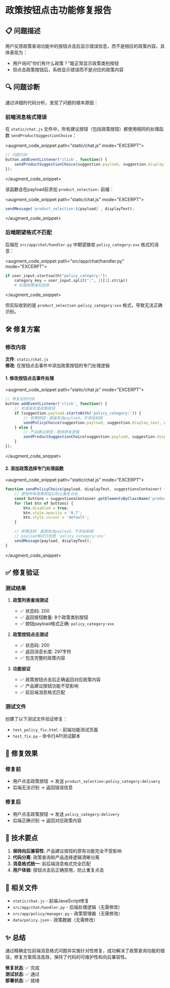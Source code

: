 # 政策按钮点击功能修复报告

## 📋 问题描述

用户反馈政策查询功能中的按钮点击后显示错误信息，而不是相应的政策内容。具体表现为：
- 用户询问"你们有什么政策？"能正常显示政策类别按钮
- 但点击政策按钮后，系统显示错误而不是对应的政策内容

## 🔍 问题诊断

通过详细的代码分析，发现了问题的根本原因：

### 前端消息格式错误
在 `static/chat.js` 文件中，所有建议按钮（包括政策按钮）都使用相同的处理函数 `sendProductSuggestionChoice`：

<augment_code_snippet path="static/chat.js" mode="EXCERPT">
````javascript
// 问题代码
button.addEventListener('click', function() {
    sendProductSuggestionChoice(suggestion.payload, suggestion.display_text, suggestionsContainer);
});
````
</augment_code_snippet>

该函数会在payload前添加 `product_selection:` 前缀：

<augment_code_snippet path="static/chat.js" mode="EXCERPT">
````javascript
sendMessage(`product_selection:${payload}`, displayText);
````
</augment_code_snippet>

### 后端期望格式不匹配
后端在 `src/app/chat/handler.py` 中期望接收 `policy_category:xxx` 格式的消息：

<augment_code_snippet path="src/app/chat/handler.py" mode="EXCERPT">
````python
if user_input.startswith("policy_category:"):
    category_key = user_input.split(":", 1)[1].strip()
    # 处理政策类别选择
````
</augment_code_snippet>

但实际收到的是 `product_selection:policy_category:xxx` 格式，导致无法正确识别。

## 🛠️ 修复方案

### 修改内容

**文件**: `static/chat.js`  
**修改**: 在按钮点击事件中添加政策按钮的专门处理逻辑

#### 1. 修改按钮点击事件处理

<augment_code_snippet path="static/chat.js" mode="EXCERPT">
````javascript
// 修复后的代码
button.addEventListener('click', function() {
    // 检查是否是政策按钮
    if (suggestion.payload.startsWith('policy_category:')) {
        // 政策按钮：直接发送payload，不添加前缀
        sendPolicyChoice(suggestion.payload, suggestion.display_text, suggestionsContainer);
    } else {
        // 产品建议按钮：使用原有逻辑
        sendProductSuggestionChoice(suggestion.payload, suggestion.display_text, suggestionsContainer);
    }
});
````
</augment_code_snippet>

#### 2. 添加政策选择专门处理函数

<augment_code_snippet path="static/chat.js" mode="EXCERPT">
````javascript
function sendPolicyChoice(payload, displayText, suggestionsContainer) {
    // 禁用所有政策按钮以防止重复点击
    const buttons = suggestionsContainer.getElementsByClassName('product-suggestion-btn');
    for (let btn of buttons) {
        btn.disabled = true;
        btn.style.opacity = '0.7';
        btn.style.cursor = 'default';
    }

    // 政策选择：直接发送payload，不添加前缀
    // payload格式已经是 'policy_category:xxx'
    sendMessage(payload, displayText);
}
````
</augment_code_snippet>

## ✅ 修复验证

### 测试结果

1. **政策列表查询测试**
   - ✅ 状态码: 200
   - ✅ 返回按钮数量: 8个政策类别按钮
   - ✅ 按钮payload格式正确: `policy_category:xxx`

2. **政策按钮点击测试**
   - ✅ 状态码: 200
   - ✅ 返回消息长度: 297字符
   - ✅ 包含完整的政策内容

3. **功能验证**
   - ✅ 政策按钮点击后正确返回对应政策内容
   - ✅ 产品建议按钮功能不受影响
   - ✅ 前后端消息格式匹配

### 测试文件

创建了以下测试文件验证修复：
- `test_policy_fix.html` - 前端功能测试页面
- `test_fix.py` - 命令行API测试脚本

## 🎯 修复效果

### 修复前
- 用户点击政策按钮 → 发送 `product_selection:policy_category:delivery`
- 后端无法识别 → 返回错误信息

### 修复后
- 用户点击政策按钮 → 发送 `policy_category:delivery`
- 后端正确识别 → 返回对应政策内容

## 📝 技术要点

1. **保持向后兼容性**: 产品建议按钮的原有功能完全不受影响
2. **代码分离**: 政策查询和产品选择逻辑清晰分离
3. **消息格式统一**: 前后端消息格式完全匹配
4. **用户体验**: 按钮点击后正确禁用，防止重复点击

## 🔧 相关文件

- `static/chat.js` - 前端JavaScript修复
- `src/app/chat/handler.py` - 后端处理逻辑（无需修改）
- `src/app/policy/manager.py` - 政策管理器（无需修改）
- `data/policy.json` - 政策数据（无需修改）

## ✨ 总结

通过精确定位前端消息格式问题并实施针对性修复，成功解决了政策查询功能的错误。修复方案简洁高效，保持了代码的可维护性和向后兼容性。

**修复状态**: ✅ 完成  
**测试状态**: ✅ 通过  
**部署状态**: ✅ 就绪
